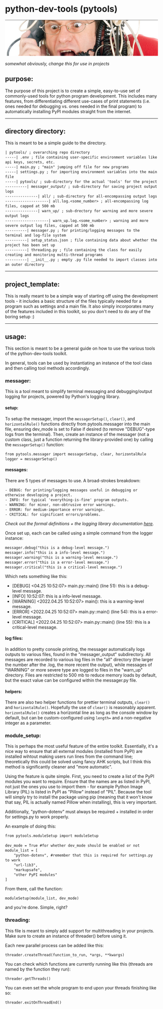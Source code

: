# python-dev-tools (pytools)

![project banner image](readmebanner.png)

_somewhat obviously, change this for use in projects_

## purpose:

The purpose of this project is to create a simple, easy-to-use set of commonly-used tools for python program development. This includes many features, from differentiating different use-cases of print statements (i.e. ones needed for debugging vs. ones needed in the final program) to automatically installing PyPI modules straight from the internet.

---

## directory directory:

This is meant to be a simple guide to the directory.

    | pytools/ ; overarching repo directory
    -----| .env ; file containing user-specific environment variables like api keys, secrets, etc.
    -----| main.py ; "main" jumping off file for new programs
    -----| settings.py ; for importing environment variables into the main file
    -----| pytools/ ; sub-directory for the actual 'tools' for the project
    ----------| messager_output/ ; sub-directory for saving project output logs
    ---------------| all/ ; sub-directory for all-encompassing output logs
    --------------------| all.log.<some_number> ; all-encompassing log files, capped at 500 mb
    ---------------| warn_up/ ; sub-drectory for warning and more severe output logs
    --------------------| warn_up.log.<some_number> ; warning and more severe output log files, capped at 500 mb
    ----------| messager.py ; for printing/logging messages to the terminal and log-file system
    ----------| setup_status.json ; file containing data about whether the project has been set up
    ----------| threading.py ; file containing the class for easily creating and monitoring multi-thread programs
    ----------| __init__.py ; empty .py file needed to import classes into an outer directory

---

## project_template:

This is really meant to be a simple way of starting off using the development tools - it includes a basic structure of the files typically needed for a program such as settings and a main file. It also simply incorporates many of the features included in this toolkit, so you don't need to do any of the boring setup :)

---

## usage:

This section is meant to be a general guide on how to use the various tools of the python-dev-tools toolkit.

In general, tools can be used by instantiating an instance of the tool class and then calling tool methods accordingly.


### messager:

This is a tool meant to simplify terminal messaging and debugging/output logging for projects, powered by Python's logging library.

#### setup:

To setup the messager, import the `messagerSetup()`, `clear()`, and `horizontalRule()` functions directly from pytools.messager into the main file, ensuring dev_mode is set to False if desired (to remove "DEBUG"-type logs from the terminal). Then, create an instance of the messager (not a custom class, just a function returning the library-provided one) by calling the `messagerSetup()` function:

    from pytools.messager import messagerSetup, clear, horizontalRule
    logger = messagerSetup()

#### messages:

There are 5 types of messages to use. A broad-strokes breakdown:
    
    - DEBUG: for printing/logging messages useful in debugging or otherwise developing a project.
    - INFO: for typical 'everything-is-fine' program outputs.
    - WARNING: for minor, non-obtrusive error warnings.
    - ERROR: for medium-importance error warnings.
    - CRITICAL: for significant errors/problems.

*Check out the formal definitions + the logging library documentation [here](https://docs.python.org/3/howto/logging.html).*

Once set up, each can be called using a simple command from the logger instance:

    messager.debug("this is a debug-level message.")
    messager.info("this is a info-level message.")
    messager.warning("this is a warning-level message.")
    messager.error("this is a error-level message.")
    messager.critical("this is a critical-level message.")
    
Which nets something like this:

- [DEBUG] <04.25 10:52:07> main.py::main() (line 51): this is a debug-level message.
- [INFO] 10:52:07: this is a info-level message.
- [WARNING] <2022.04.25 10:52:07> main(): this is a warning-level message.
- [ERROR] <2022.04.25 10:52:07> main.py::main() (line 54): this is a error-level message.
- [CRITICAL] <2022.04.25 10:52:07> main.py::main() (line 55): this is a critical-level message.

#### log files:

In addition to pretty console printing, the messager automatically logs outputs to various files, found in the "messager_output" subdirectory. All messages are recorded to various log files in the "all" directory (the larger the number after the .log, the more recent the output), while messages of "WARNING" or more severe type are logged to files in the "warn_up" directory. Files are restricted to 500 mb to reduce memory loads by default, but the exact value can be configured within the messager.py file.

#### helpers:

There are also two helper functions for prettier terminal outputs, `clear()` and `horizontalRule()`. Hopefully the use of `clear()` is reasonably apparent. `horizontalRule()` creates a horizontal line as long as the console window by default, but can be custom-configured using `length=` and a non-negative integer as a parameter.

### module_setup:

This is perhaps the most useful feature of the entire toolkit. Essentially, it's a nice way to ensure that all external modules (installed from PyPI) are installed wihtout making users run lines from the command line; theoretically this could be solved using fancy AHK scripts, but I think this method is significantly cleaner and "more automatic". 

Using the feature is quite simple. First, you need to create a list of the PyPI modules you want to require. Ensure that the names are as listed in PyPI, not just the ones you use to import them - for example Python Image Library (PIL) is listed in PyPI as "Pillow" instead of "PIL". Because the tool will simply try to install the package using pip (meaning that it won't know that say, PIL is actually named Pillow when installing), this is very important.

Additionally, "python-dotenv" must always be required + installed in order for settings<area>.py to work properly.

An example of doing this:

    from pytools.moduleSetup import moduleSetup

    dev_mode = True #for whether dev_mode should be enabled or not
    module_list = [
        "python-dotenv", #remember that this is required for settings.py to work
        "url-lib3",
        "markupsafe",
        "other PyPI modules"
    ]

From there, call the function:

    moduleSetup(module_list, dev_mode)

and you're done. Simple, right? 

### threading:

This file is meant to simply add support for multithreading in your projects. Make sure to create an instance of threader() before using it. 

Each new parallel process can be added like this:

    threader.createThread(function_to_run, *args, **kwargs)

You can check which functions are currently running like this (threads are named by the function they run):

    threader.getThreads()

You can even set the whole program to end upon your threads finishing like so:

    threader.exitOnThreadEnd()

